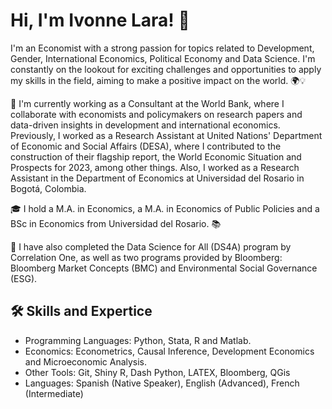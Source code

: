 # Hi, I'm Ivonne Lara! 👋

I'm an Economist with a strong passion for topics related to Development, Gender, International Economics, Political Economy and Data Science. I'm constantly on the lookout for exciting challenges and opportunities to apply my skills in the field, aiming to make a positive impact on the world. 🌍💡

🏢 I'm currently working as a Consultant at the World Bank, where I collaborate with economists and policymakers on research papers and data-driven insights in development and international economics. Previously, I worked as a Research Assistant at United Nations' Department of Economic and Social Affairs (DESA), where I contributed to the construction of their flagship report, the World Economic Situation and Prospects for 2023, among other things. Also, I worked as a Research Assistant in the Department of Economics at Universidad del Rosario in Bogotá, Colombia.

🎓 I hold a M.A. in Economics, a M.A. in Economics of Public Policies and a BSc in Economics from Universidad del Rosario. 📚

🌱 I have also completed the Data Science for All (DS4A) program by Correlation One, as well as two programs provided by Bloomberg: Bloomberg Market Concepts (BMC) and Environmental Social Governance (ESG). 

## 🛠️ Skills and Expertice 
* Programming Languages: Python, Stata, R and Matlab.
* Economics: Econometrics, Causal Inference, Development Economics and Microeconomic Analysis.
* Other Tools: Git, Shiny R, Dash Python, LATEX, Bloomberg, QGis
* Languages: Spanish (Native Speaker), English (Advanced), French (Intermediate)
